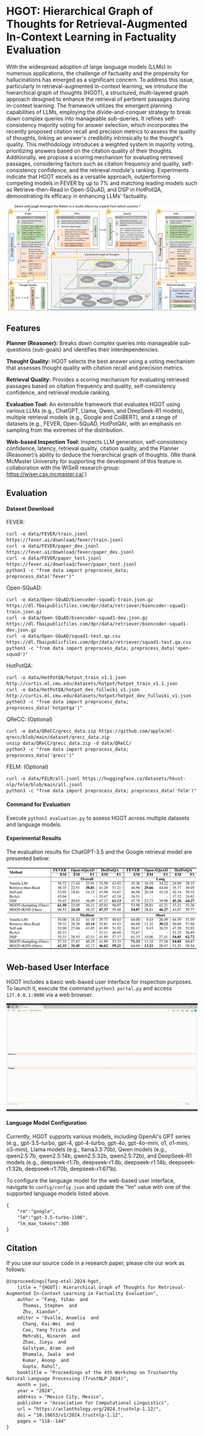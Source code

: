 # HGOT: Hierarchical Graph of Thoughts for Retrieval-Augmented In-Context Learning in Factuality Evaluation
With the widespread adoption of large language models (LLMs) in numerous applications, the challenge of factuality and the propensity for hallucinations has emerged as a significant concern. To address this issue, particularly in retrieval-augmented in-context learning, we introduce the hierarchical graph of thoughts (HGOT), a structured, multi-layered graph approach designed to enhance the retrieval of pertinent passages during in-context learning. The framework utilizes the emergent planning capabilities of LLMs, employing the divide-and-conquer strategy to break down complex queries into manageable sub-queries. It refines self-consistency majority voting for answer selection, which incorporates the recently proposed citation recall and precision metrics to assess the quality of thoughts, linking an answer's credibility intrinsically to the thought's quality. This methodology introduces a weighted system in majority voting, prioritizing answers based on the citation quality of their thoughts. Additionally, we propose a scoring mechanism for evaluating retrieved passages, considering factors such as citation frequency and quality, self-consistency confidence, and the retrieval module's ranking. Experiments indicate that HGOT excels as a versatile approach, outperforming competing models in FEVER by up to 7% and matching leading models such as Retrieve-then-Read in Open-SQuAD, and DSP in HotPotQA, demonstrating its efficacy in enhancing LLMs' factuality.

![](doc/image/methodology.png)


## Features

**Planner (Reasoner):** Breaks down complex queries into manageable sub-questions (sub-goals) and identifies their interdependencies.

**Thought Quality:** HGOT selects the best answer using a voting mechanism that assesses thought quality with citation recall and precision metrics.

**Retrieval Quality:** Provides a scoring mechanism for evaluating retrieved passages based on citation frequency and quality, self-consistency confidence, and retrieval module ranking.

**Evaluation Tool:** An extensible framework that evaluates HGOT using various LLMs (e.g., ChatGPT, Llama, Qwen, and DeepSeek-R1 models), multiple retrieval models (e.g., Google and ColBERT), and a range of datasets (e.g., FEVER, Open-SQuAD, HotPotQA), with an emphasis on sampling from the extremes of the distribution.

**Web-based Inspection Tool:** Inspects LLM generation, self-consistency confidence, latency, retrieval quality, citation quality, and the Planner (Reasoner)’s ability to deduce the hierarchical graph of thoughts.
(We thank McMaster University for supporting the development of this feature in collaboration with the WiSeR research group: https://wiser.cas.mcmaster.ca/.)



## Evaluation

#### Dataset Download

FEVER:
```
curl -o data/FEVER/train.jsonl https://fever.ai/download/fever/train.jsonl
curl -o data/FEVER/paper_dev.jsonl https://fever.ai/download/fever/paper_dev.jsonl
curl -o data/FEVER/paper_test.jsonl https://fever.ai/download/fever/paper_test.jsonl
python3 -c "from data import preprocess_data; preprocess_data('fever')"
```

Open-SQuAD: 
```
curl -o data/Open-SQuAD/biencoder-squad1-train.json.gz https://dl.fbaipublicfiles.com/dpr/data/retriever/biencoder-squad1-train.json.gz
curl -o data/Open-SQuAD/biencoder-squad1-dev.json.gz https://dl.fbaipublicfiles.com/dpr/data/retriever/biencoder-squad1-dev.json.gz
curl -o data/Open-SQuAD/squad1-test.qa.csv https://dl.fbaipublicfiles.com/dpr/data/retriever/squad1-test.qa.csv
python3 -c "from data import preprocess_data; preprocess_data('open-squad')"
```

HotPotQA: 
```
curl -o data/HotPotQA/hotpot_train_v1.1.json http://curtis.ml.cmu.edu/datasets/hotpot/hotpot_train_v1.1.json
curl -o data/HotPotQA/hotpot_dev_fullwiki_v1.json http://curtis.ml.cmu.edu/datasets/hotpot/hotpot_dev_fullwiki_v1.json
python3 -c "from data import preprocess_data; preprocess_data('hotpotqa')"
```

QReCC: (Optional)
```
curl -o data/QReCC/qrecc_data.zip https://github.com/apple/ml-qrecc/blob/main/dataset/qrecc_data.zip
unzip data/QReCC/qrecc_data.zip -d data/QReCC/
python3 -c "from data import preprocess_data; preprocess_data('qrecc')"
```

FELM: (Optional)
```
curl -o data/FELM/all.jsonl https://huggingface.co/datasets/hkust-nlp/felm/blob/main/all.jsonl
python3 -c "from data import preprocess_data; preprocess_data('felm')"
```

#### Command for Evaluation

Execute `python3 evaluation.py` to assess HGOT across multiple datasets and language models.

#### Experimental Results

The evaluation results for ChatGPT-3.5 and the Google retrieval model are presented below:

![](doc/image/results-chatgpt3.5-google.png)

## Web-based User Interface

HGOT includes a basic web-based user interface for inspection purposes. To launch it, execute the command `python3 portal.py` and access `127.0.0.1:9080` via a web browser.

![](doc/image/recording.gif)

#### Language Model Configuration
Currently, HGOT supports various models, including OpenAI's GPT series (e.g., gpt-3.5-turbo, gpt-4, gpt-4-turbo, gpt-4o, gpt-4o-mini, o1, o1-mini, o3-mini), Llama models (e.g., llama3.3:70b), Qwen models (e.g., qwen2.5:7b, qwen2.5:14b, qwen2.5:32b, qwen2.5:72b), and DeepSeek-R1 models (e.g., deepseek-r1:7b, deepseek-r1:8b, deepseek-r1:14b, deepseek-r1:32b, deepseek-r1:70b, deepseek-r1:671b).

To configure the language model for the web-based user interface, navigate to `config/config.json` and update the "lm" value with one of the supported language models listed above.
```
{
	"rm":"google",
	"lm":"gpt-3.5-turbo-1106",
	"lm_max_tokens":300
}
```



## Citation
If you use our source code in a research paper, please cite our work as follows:

```
@inproceedings{fang-etal-2024-hgot,
    title = "{HGOT}: Hierarchical Graph of Thoughts for Retrieval-Augmented In-Context Learning in Factuality Evaluation",
    author = "Fang, Yihao  and
      Thomas, Stephen  and
      Zhu, Xiaodan",
    editor = "Ovalle, Anaelia  and
      Chang, Kai-Wei  and
      Cao, Yang Trista  and
      Mehrabi, Ninareh  and
      Zhao, Jieyu  and
      Galstyan, Aram  and
      Dhamala, Jwala  and
      Kumar, Anoop  and
      Gupta, Rahul",
    booktitle = "Proceedings of the 4th Workshop on Trustworthy Natural Language Processing (TrustNLP 2024)",
    month = jun,
    year = "2024",
    address = "Mexico City, Mexico",
    publisher = "Association for Computational Linguistics",
    url = "https://aclanthology.org/2024.trustnlp-1.12/",
    doi = "10.18653/v1/2024.trustnlp-1.12",
    pages = "118--144"
}
```
